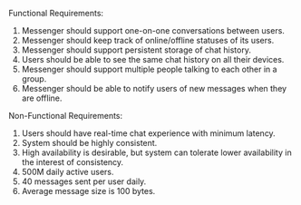 Functional Requirements:

1. Messenger should support one-on-one conversations between users.
2. Messenger should keep track of online/offline statuses of its users.
3. Messenger should support persistent storage of chat history.
4. Users should be able to see the same chat history on all their devices.
5. Messenger should support multiple people talking to each other in a group.
6. Messenger should be able to notify users of new messages when they are offline.

Non-Functional Requirements:

1. Users should have real-time chat experience with minimum latency.
2. System should be highly consistent.
3. High availability is desirable, but system can tolerate lower availability in the interest of consistency.
4. 500M daily active users.
5. 40 messages sent per user daily.
6. Average message size is 100 bytes.